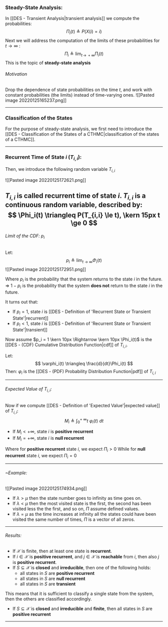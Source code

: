 ### Steady-State Analysis:
In [[DES - Transient Analysis|transient analysis]] we compute the probabilities:
$$
\Pi_i(t) \triangleq P(X(i) = i)
$$
Next we will address the computation of the limits of these probabilities for $t \to \infty$ :
$$
\Pi_i \triangleq \lim_{t \, \to \, + \infty} \Pi_i(t)
$$
This is the topic of **steady-state analysis**

###### Motivation
Drop the dependence of state probabilities on the time $t$, and work with constant probabilities (the limits) instead of time-varying ones.
![[Pasted image 20220125165237.png]]

---
### Classification of the States
For the purpose of steady-state analysis, we first need to introduce the [[DES - Classification of the States of a CTHMC|classification of the states of a CTHMC]].

---
### Recurrent Time of State $i$ ($T_{i,i}$):
Then, we introduce the following random variable $T_{i,i}$

![[Pasted image 20220125172621.png]]

$T_{i,i}$ is called **recurrent time** of state $i$.
$T_{i,i}$ is a continuous random variable, described by:
$$
\Phi_i(t) \triangleq P(T_{i,i} \le t), \kern 15px t \ge 0
$$
---
###### Limit of the CDF: $p_i$
Let:
$$
p_i \triangleq \lim_{t \ \to \ \infty} \Phi_i(t)
$$
![[Pasted image 20220125172951.png]]

Where $p_i$ is the probability that the system returns to the state $i$ in the future.
$\Rightarrow$ $1 - p_i$ is the probability that the system **does not** return to the state $i$ in the future.

It turns out that:
- If $p_i = 1$, state $i$ is [[DES - Definition of 'Recurrent State or Transient State'|recurrent]]
- If $p_i < 1$, state $i$ is [[DES - Definition of 'Recurrent State or Transient State'|transient]]

Now assume $p_i = 1 \kern 10px \Rightarrow \kern 10px \Phi_i(t)$ is the [[DES - (CDF) Cumulative Distribution Function|cdf]] of $T_{i,i}$.

Let:
$$
\varphi_i(t) \triangleq \frac{d}{dt}\Phi_i(t)
$$
Then: $\varphi_i$ is the [[DES - (PDF) Probability Distribution Function|pdf]] of $T_{i,i}$

---
###### Expected Value of $T_{i,i}$:
Now if we compute [[DES - Definition of 'Expected Value'|expected value]] of $T_{i,i}$:
$$
M_i \triangleq \int_{0}^{+ \ \infty} t \ \varphi_i(t) \ dt
$$
- If $M_i < + \infty$, state $i$ is **positive recurrent**
- If $M_i = + \infty$, state $i$ is **null recurrent**

Where for **positive recurrent** state $i$, we expect $\Pi_i > 0$
While for **null recurrent** state $i$, we expect $\Pi_i = 0$

---
###### ~Example: 
![[Pasted image 20220125174934.png]]

- If $\lambda > \mu$ then the state number goes to infinity as time goes on. 
- If $\lambda < \mu$ then the most visited state is the first, the second has been visited less the the first, and so on, $\Pi$ assume defined values.
- If $\lambda = \mu$ as the time increases at infinity all the states could have been visited the same number of times, $\Pi$ is a vector of all zeros.

---
###### Results:
- If $\mathcal{X}$ is finite, then at least one state is **recurrent**.
- If $i \in \mathcal{X}$ is **positive recurrent**, and $j \in \mathcal{X}$ is **reachable** from $i$, then also $j$ is **positive recurrent**.
- If $S \subseteq \mathcal{X}$ is **closed** and **irreducible**, then one of the following holds:
	- all states in $S$ are **positive recurrent**
	- all states in $S$ are **null recurrent**
	- all states in $S$ are **transient**

This means that it is sufficient to classify a single state from the system, then the others are classified accordingly.

- If $S \subseteq \mathcal{X}$ is **closed** and **irreducible** and **finite**, then all states in $S$ are **positive recurrent**

---
